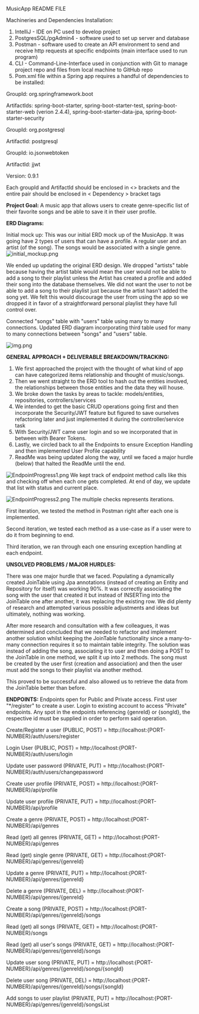 MusicApp README FILE

Machineries and Dependencies Installation:

1. IntelliJ - IDE on PC used to develop project
2. PostgresSQL/pgAdmin4 - software used to set up server and database
3. Postman - software used to create an API environment to send and receive http requests at specific endpoints (main interface used to run program)
4. CLI - Command-Line-Interface used in conjunction with Git to manage project repo and files from local machine to GitHub repo
5. Pom.xml file within a Spring app requires a handful of dependencies to be installed:
   
GroupId: org.springframework.boot
   
ArtifactIds: spring-boot-starter, spring-boot-starter-test, spring-boot-starter-web (verion 2.4.4), spring-boot-starter-data-jpa, spring-boot-starter-security
   
GroupId: org.postgresql

ArtifactId: postgresql

GroupId: io.jsonwebtoken

ArtifactId: jjwt

Version: 0.9.1

Each groupId and ArtifactId should be enclosed in <> brackets and the entire pair should be enclosed in < Dependency > bracket tags

**Project Goal:** A music app that allows users to create genre-specific list of their favorite songs and be able to save it in their user profile.

**ERD Diagrams:**

Initial mock up:
This was our initial ERD mock up of the MusicApp. It was going have 2 types of users that can have a profile. A regular user and an artist (of the song). The songs would be associated with a single genre. 
![initial_mockup.png](initial_mockup.png)

We ended up updating the original ERD design. We dropped "artists" table because having the artist table would mean the user would not be able to add a song to their playlist unless the Artist has created a profile and added their song into the database themselves. We did not want the user to not be able to add a song to their playlist just because the artist hasn't added the song yet. We felt this would discourage the user from using the app so we dropped it in favor of a straightforward personal playlist they have full control over.

Connected "songs" table with "users" table using many to many connections.
Updated ERD diagram incorporating third table used for many to many connections between "songs" and "users" table.


![img.png](img.png)

**GENERAL APPROACH + DELIVERABLE BREAKDOWN/TRACKING:** 
1. We first approached the project with the thought of what kind of app can have categorized items relationship and thought of music/songs.
2. Then we went straight to the ERD tool to hash out the entities involved, the relationships between those entities and the data they will house.
3. We broke down the tasks by areas to tackle: models/entities, repositories, controllers/services
4. We intended to get the basic CRUD operations going first and then incorporate the Security/JWT feature but figured to save ourselves refactoring later and just implemented it during the controller/service task
5. With Security/JWT came user login and so we incorporated that in between with Bearer Tokens.
6. Lastly, we circled back to all the Endpoints to ensure Exception Handling and then implemented User Profile capability 
7. ReadMe was being updated along the way, until we faced a major hurdle (below) that halted the ReadMe until the end.

![EndpointProgress1.png](EndpointProgress1.png)
We kept track of endpoint method calls like this and checking off when each one gets completed.
At end of day, we update that list with status and current place.

![EndpointProgress2.png](EndpointProgress2.png)
The multiple checks represents iterations. 

First iteration, we tested the method in Postman right after each one is implemented.

Second iteration, we tested each method as a use-case as if a user were to do it from beginning to end.

Third iteration, we ran through each one ensuring exception handling at each endpoint.


**UNSOLVED PROBLEMS / MAJOR HURDLES:**

There was one major hurdle that we faced. Populating a dynamically created JoinTable using Jpa annotations (instead of creating an Entity and Repository for itself) was working 90%. It was correctly associating the song with the user that created it but instead of INSERTing into the JoinTable one after another, it was replacing the existing row. We did plenty of research and attempted various possible adjustments and ideas but ultimately, nothing was working.

After more research and consultation with a few colleagues, it was determined and concluded that we needed to refactor and implement another solution whilst keeping the JoinTable functionality since a many-to-many connection requires it so to maintain table integrity.
The solution was instead of adding the song, associating it to user and then doing a POST to the JoinTable in one method, we split it up into 2 methods.
The song must be created by the user first (creation and association) and then the user must add the songs to their playlist via another method.

This proved to be successful and also allowed us to retrieve the data from the JoinTable better than before.

**ENDPOINTS:** Endpoints open for Public and Private access. First user "*/register" to create a user. Login to existing account to access
"Private" endpoints. Any spot in the endpoints referencing {genreId} or {songId}, the respective id must be supplied in order to perform said operation.

Create/Register a user (PUBLIC, POST) = http://localhost:{PORT-NUMBER}/auth/users/register

Login User (PUBLIC, POST) = http://localhost:{PORT-NUMBER}/auth/users/login

Update user password (PRIVATE, PUT) = http://localhost:{PORT-NUMBER}/auth/users/changepassword

Create user profile (PRIVATE, POST) = http://localhost:{PORT-NUMBER}/api/profile

Update user profile (PRIVATE, PUT) = http://localhost:{PORT-NUMBER}/api/profile

Create a genre (PRIVATE, POST) = http://localhost:{PORT-NUMBER}/api/genres

Read (get) all genres (PRIVATE, GET) = http://localhost:{PORT-NUMBER}/api/genres

Read (get) single genre (PRIVATE, GET) = http://localhost:{PORT-NUMBER}/api/genres/{genreId}

Update a genre (PRIVATE, PUT) = http://localhost:{PORT-NUMBER}/api/genres/{genreId}

Delete a genre (PRIVATE, DEL) = http://localhost:{PORT-NUMBER}/api/genres/{genreId}

Create a song (PRIVATE, POST) = http://localhost:{PORT-NUMBER}/api/genres/{genreId}/songs

Read (get) all songs (PRIVATE, GET) = http://localhost:{PORT-NUMBER}/songs

Read (get) all user's songs (PRIVATE, GET) = http://localhost:{PORT-NUMBER}/api/genres/{genreId}/songs

Update user song (PRIVATE, PUT) = http://localhost:{PORT-NUMBER}/api/genres/{genreId}/songs/{songId}

Delete user song (PRIVATE, DEL) = http://localhost:{PORT-NUMBER}/api/genres/{genreId}/songs/{songId}

Add songs to user playlist (PRIVATE, PUT) = http://localhost:{PORT-NUMBER}/api/genres/{genreId}/songsList
